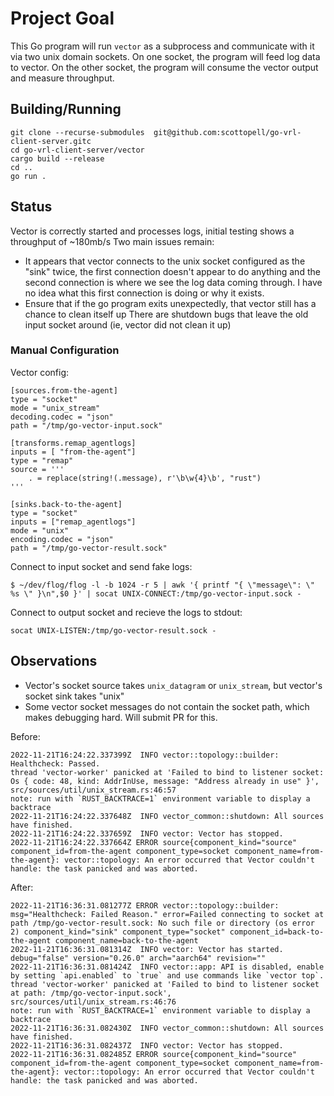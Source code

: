 # Project Goal
This Go program will run `vector` as a subprocess and communicate with it via
two unix domain sockets.
On one socket, the program will feed log data to vector.
On the other socket, the program will consume the vector output and measure throughput.

## Building/Running
```
git clone --recurse-submodules  git@github.com:scottopell/go-vrl-client-server.gitc
cd go-vrl-client-server/vector
cargo build --release
cd ..
go run .
```

## Status
Vector is correctly started and processes logs, initial testing shows a throughput of ~180mb/s
Two main issues remain:
- It appears that vector connects to the unix socket configured as the "sink" twice, the first connection
  doesn't appear to do anything and the second connection is where we see the log data coming through.
  I have no idea what this first connection is doing or why it exists.
- Ensure that if the go program exits unexpectedly, that vector still has a chance to clean itself up
  There are shutdown bugs that leave the old input socket around (ie, vector did not clean it up)

### Manual Configuration
Vector config:
```
[sources.from-the-agent]
type = "socket"
mode = "unix_stream"
decoding.codec = "json"
path = "/tmp/go-vector-input.sock"

[transforms.remap_agentlogs]
inputs = [ "from-the-agent"]
type = "remap"
source = '''
    . = replace(string!(.message), r'\b\w{4}\b', "rust")
'''

[sinks.back-to-the-agent]
type = "socket"
inputs = ["remap_agentlogs"]
mode = "unix"
encoding.codec = "json"
path = "/tmp/go-vector-result.sock"
```

Connect to input socket and send fake logs:
```
$ ~/dev/flog/flog -l -b 1024 -r 5 | awk '{ printf "{ \"message\": \" %s \" }\n",$0 }' | socat UNIX-CONNECT:/tmp/go-vector-input.sock -
```

Connect to output socket and recieve the logs to stdout:
```
socat UNIX-LISTEN:/tmp/go-vector-result.sock -
```

## Observations
- Vector's socket source takes `unix_datagram` or `unix_stream`, but vector's socket sink takes "unix"
- Some vector socket messages do not contain the socket path, which makes debugging hard. Will submit PR for this.

Before:
```
2022-11-21T16:24:22.337399Z  INFO vector::topology::builder: Healthcheck: Passed.
thread 'vector-worker' panicked at 'Failed to bind to listener socket: Os { code: 48, kind: AddrInUse, message: "Address already in use" }', src/sources/util/unix_stream.rs:46:57
note: run with `RUST_BACKTRACE=1` environment variable to display a backtrace
2022-11-21T16:24:22.337648Z  INFO vector_common::shutdown: All sources have finished.
2022-11-21T16:24:22.337659Z  INFO vector: Vector has stopped.
2022-11-21T16:24:22.337664Z ERROR source{component_kind="source" component_id=from-the-agent component_type=socket component_name=from-the-agent}: vector::topology: An error occurred that Vector couldn't handle: the task panicked and was aborted.
```

After:
```
2022-11-21T16:36:31.081277Z ERROR vector::topology::builder: msg="Healthcheck: Failed Reason." error=Failed connecting to socket at path /tmp/go-vector-result.sock: No such file or directory (os error 2) component_kind="sink" component_type="socket" component_id=back-to-the-agent component_name=back-to-the-agent
2022-11-21T16:36:31.081314Z  INFO vector: Vector has started. debug="false" version="0.26.0" arch="aarch64" revision=""
2022-11-21T16:36:31.081424Z  INFO vector::app: API is disabled, enable by setting `api.enabled` to `true` and use commands like `vector top`.
thread 'vector-worker' panicked at 'Failed to bind to listener socket at path: /tmp/go-vector-input.sock', src/sources/util/unix_stream.rs:46:76
note: run with `RUST_BACKTRACE=1` environment variable to display a backtrace
2022-11-21T16:36:31.082430Z  INFO vector_common::shutdown: All sources have finished.
2022-11-21T16:36:31.082437Z  INFO vector: Vector has stopped.
2022-11-21T16:36:31.082485Z ERROR source{component_kind="source" component_id=from-the-agent component_type=socket component_name=from-the-agent}: vector::topology: An error occurred that Vector couldn't handle: the task panicked and was aborted.
```